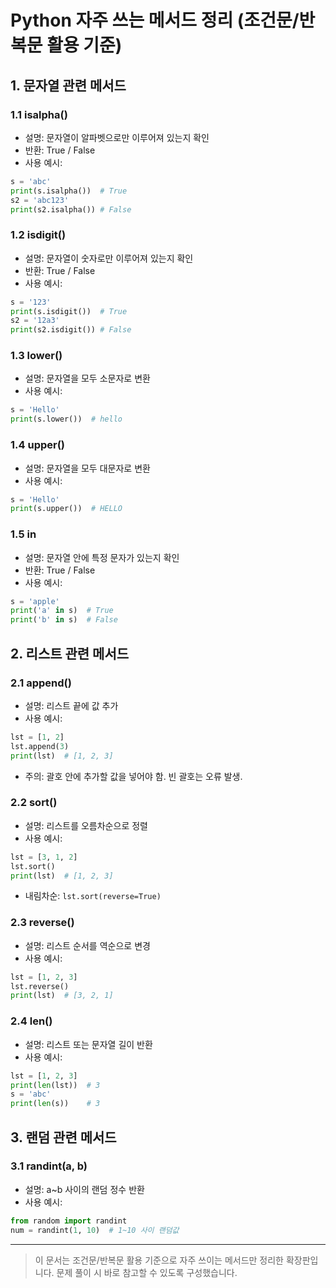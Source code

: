 # Python 자주 쓰는 메서드 정리 (조건문/반복문 활용 기준)

## 1. 문자열 관련 메서드

### 1.1 isalpha()
- 설명: 문자열이 알파벳으로만 이루어져 있는지 확인
- 반환: True / False
- 사용 예시:
```python
s = 'abc'
print(s.isalpha())  # True
s2 = 'abc123'
print(s2.isalpha()) # False
```

### 1.2 isdigit()
- 설명: 문자열이 숫자로만 이루어져 있는지 확인
- 반환: True / False
- 사용 예시:
```python
s = '123'
print(s.isdigit())  # True
s2 = '12a3'
print(s2.isdigit()) # False
```

### 1.3 lower()
- 설명: 문자열을 모두 소문자로 변환
- 사용 예시:
```python
s = 'Hello'
print(s.lower())  # hello
```

### 1.4 upper()
- 설명: 문자열을 모두 대문자로 변환
- 사용 예시:
```python
s = 'Hello'
print(s.upper())  # HELLO
```

### 1.5 in
- 설명: 문자열 안에 특정 문자가 있는지 확인
- 반환: True / False
- 사용 예시:
```python
s = 'apple'
print('a' in s)  # True
print('b' in s)  # False
```

## 2. 리스트 관련 메서드

### 2.1 append()
- 설명: 리스트 끝에 값 추가
- 사용 예시:
```python
lst = [1, 2]
lst.append(3)
print(lst)  # [1, 2, 3]
```
- 주의: 괄호 안에 추가할 값을 넣어야 함. 빈 괄호는 오류 발생.

### 2.2 sort()
- 설명: 리스트를 오름차순으로 정렬
- 사용 예시:
```python
lst = [3, 1, 2]
lst.sort()
print(lst)  # [1, 2, 3]
```
- 내림차순: `lst.sort(reverse=True)`

### 2.3 reverse()
- 설명: 리스트 순서를 역순으로 변경
- 사용 예시:
```python
lst = [1, 2, 3]
lst.reverse()
print(lst)  # [3, 2, 1]
```

### 2.4 len()
- 설명: 리스트 또는 문자열 길이 반환
- 사용 예시:
```python
lst = [1, 2, 3]
print(len(lst))  # 3
s = 'abc'
print(len(s))    # 3
```

## 3. 랜덤 관련 메서드

### 3.1 randint(a, b)
- 설명: a~b 사이의 랜덤 정수 반환
- 사용 예시:
```python
from random import randint
num = randint(1, 10)  # 1~10 사이 랜덤값
```

---

> 이 문서는 조건문/반복문 활용 기준으로 자주 쓰이는 메서드만 정리한 확장판입니다.
> 문제 풀이 시 바로 참고할 수 있도록 구성했습니다.

